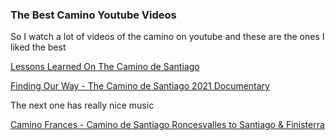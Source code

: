 
### The Best Camino Youtube Videos

So I watch a lot of videos of the camino on youtube
and these are the ones I liked the best

[Lessons Learned On The Camino de Santiago](https://www.youtube.com/watch?v=hPz6F-OJBwE)

[Finding Our Way - The Camino de Santiago 2021 Documentary](https://www.youtube.com/watch?v=ON1f0Iw2KL4)

The next one has really nice music

[Camino Frances - Camino de Santiago Roncesvalles to Santiago & Finisterra](https://www.youtube.com/watch?v=urvDntyYVlw)
